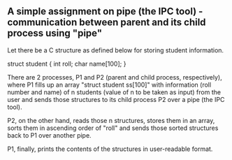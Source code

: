 ## A simple assignment on pipe (the IPC tool) - communication between parent and its child process using "pipe"

Let there be a C structure as defined below for storing student information.

struct student 
{
         int roll;
         char name[100];
}

There are 2 processes, P1 and P2 (parent and child process, respectively), where P1 fills up an array "struct student ss[100]" with information (roll number and name) of n students (value of n to be taken as input) from the user and sends those structures to its child process P2 over a pipe (the IPC tool).

P2, on the other hand, reads those n structures, stores them in an array, sorts them in ascending order of "roll" and sends those sorted structures back to P1 over another pipe.

P1, finally, prints the contents of the structures in user-readable format.
